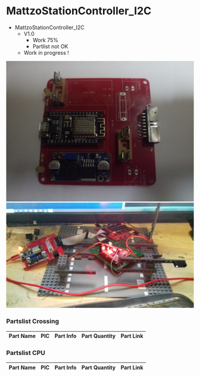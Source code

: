 # MattzoStationController_I2C
+ MattzoStationController_I2C
	+ V1.0
		* Work 75%
		* Partlist not OK
	+ Work in progress !
<img src="https://github.com/Backkevin/My_LEGO_Project/blob/master/MattzoStationController_I2C/IMAGE/CPU2.jpg">
<img src="https://github.com/Backkevin/My_LEGO_Project/blob/master/MattzoStationController_I2C/IMAGE/Crossing.jpg">

### Partslist Crossing
                    
  Part Name   |      PIC      |   Part Info            | Part Quantity |   Part Link 
------------- | ------------- | ---------------------- | ------------- | -------------


 

### Partslist CPU
                    
  Part Name   |      PIC      |   Part Info            | Part Quantity |   Part Link 
------------- | ------------- | ---------------------- | ------------- | -------------
